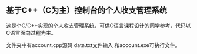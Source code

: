 ## 基于C++（C为主）控制台的个人收支管理系统
这是个C/C++实现的个人收支管理系统，可供C语言课程设计的同学参考，代码以C语言面向过程为主。

文件夹中有account.cpp源码 data.txt文件输入 和account.exe可执行文件。
